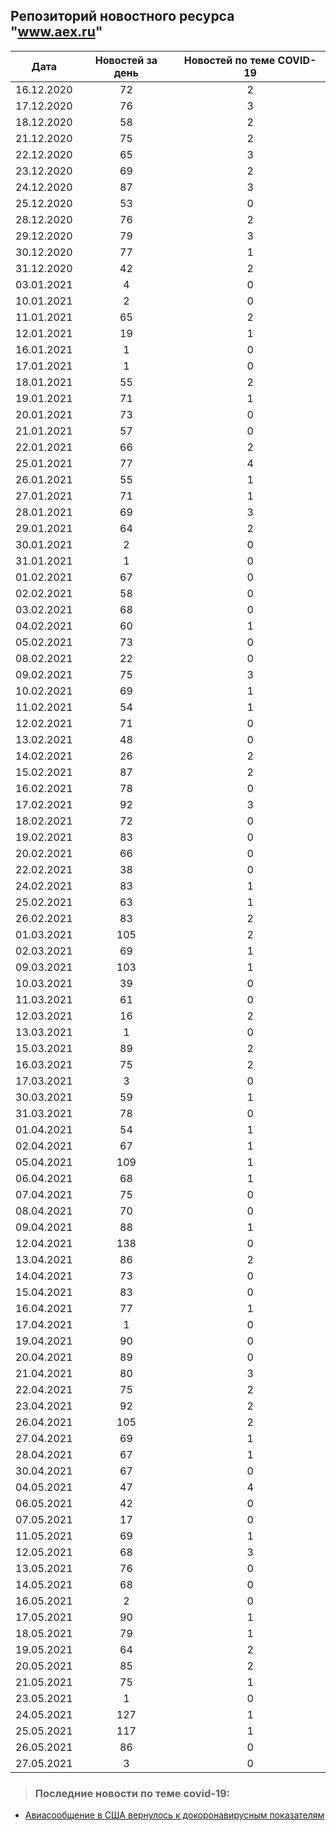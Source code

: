## Репозиторий новостного ресурса "www.aex.ru"
Дата| Новостей за день| Новостей по теме COVID-19
------- | :-----: | :-----: 
16.12.2020 | 72 | 2 
17.12.2020 | 76 | 3 
18.12.2020 | 58 | 2 
21.12.2020 | 75 | 2 
22.12.2020 | 65 | 3 
23.12.2020 | 69 | 2 
24.12.2020 | 87 | 3 
25.12.2020 | 53 | 0 
28.12.2020 | 76 | 2 
29.12.2020 | 79 | 3 
30.12.2020 | 77 | 1 
31.12.2020 | 42 | 2 
03.01.2021 | 4 | 0 
10.01.2021 | 2 | 0 
11.01.2021 | 65 | 2 
12.01.2021 | 19 | 1 
16.01.2021 | 1 | 0 
17.01.2021 | 1 | 0 
18.01.2021 | 55 | 2 
19.01.2021 | 71 | 1 
20.01.2021 | 73 | 0 
21.01.2021 | 57 | 0 
22.01.2021 | 66 | 2 
25.01.2021 | 77 | 4 
26.01.2021 | 55 | 1 
27.01.2021 | 71 | 1 
28.01.2021 | 69 | 3 
29.01.2021 | 64 | 2 
30.01.2021 | 2 | 0 
31.01.2021 | 1 | 0 
01.02.2021 | 67 | 0 
02.02.2021 | 58 | 0 
03.02.2021 | 68 | 0 
04.02.2021 | 60 | 1 
05.02.2021 | 73 | 0 
08.02.2021 | 22 | 0 
09.02.2021 | 75 | 3 
10.02.2021 | 69 | 1 
11.02.2021 | 54 | 1 
12.02.2021 | 71 | 0 
13.02.2021 | 48 | 0 
14.02.2021 | 26 | 2 
15.02.2021 | 87 | 2 
16.02.2021 | 78 | 0 
17.02.2021 | 92 | 3 
18.02.2021 | 72 | 0 
19.02.2021 | 83 | 0 
20.02.2021 | 66 | 0 
22.02.2021 | 38 | 0 
24.02.2021 | 83 | 1 
25.02.2021 | 63 | 1 
26.02.2021 | 83 | 2 
01.03.2021 | 105 | 2 
02.03.2021 | 69 | 1 
09.03.2021 | 103 | 1 
10.03.2021 | 39 | 0 
11.03.2021 | 61 | 0 
12.03.2021 | 16 | 2 
13.03.2021 | 1 | 0 
15.03.2021 | 89 | 2 
16.03.2021 | 75 | 2 
17.03.2021 | 3 | 0 
30.03.2021 | 59 | 1 
31.03.2021 | 78 | 0 
01.04.2021 | 54 | 1 
02.04.2021 | 67 | 1 
05.04.2021 | 109 | 1 
06.04.2021 | 68 | 1 
07.04.2021 | 75 | 0 
08.04.2021 | 70 | 0 
09.04.2021 | 88 | 1 
12.04.2021 | 138 | 0 
13.04.2021 | 86 | 2 
14.04.2021 | 73 | 0 
15.04.2021 | 83 | 0 
16.04.2021 | 77 | 1 
17.04.2021 | 1 | 0 
19.04.2021 | 90 | 0 
20.04.2021 | 89 | 0 
21.04.2021 | 80 | 3 
22.04.2021 | 75 | 2 
23.04.2021 | 92 | 2 
26.04.2021 | 105 | 2 
27.04.2021 | 69 | 1 
28.04.2021 | 67 | 1 
30.04.2021 | 67 | 0 
04.05.2021 | 47 | 4 
06.05.2021 | 42 | 0 
07.05.2021 | 17 | 0 
11.05.2021 | 69 | 1 
12.05.2021 | 68 | 3 
13.05.2021 | 76 | 0 
14.05.2021 | 68 | 0 
16.05.2021 | 2 | 0 
17.05.2021 | 90 | 1 
18.05.2021 | 79 | 1 
19.05.2021 | 64 | 2 
20.05.2021 | 85 | 2 
21.05.2021 | 75 | 1 
23.05.2021 | 1 | 0 
24.05.2021 | 127 | 1 
25.05.2021 | 117 | 1 
26.05.2021 | 86 | 0 
27.05.2021 | 3 | 0 

> ### Последние новости по теме covid-19:
+ [Авиасообщение в США вернулось к докоронавирусным показателям](https://www.aex.ru/news/2021/5/25/228958/)

